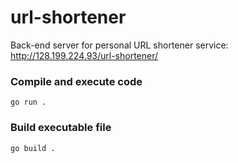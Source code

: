 # url-shortener

Back-end server for personal URL shortener service: http://128.199.224.93/url-shortener/

### Compile and execute code

```
go run .
```

### Build executable file

```
go build .
```
